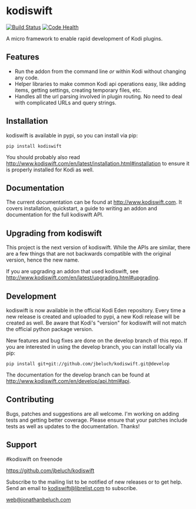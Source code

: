 kodiswift
==========

[![Build Status](https://travis-ci.org/Sinap/kodiswift.svg?branch=develop)](https://travis-ci.org/Sinap/kodiswift)
[![Code Health](https://landscape.io/github/Sinap/kodiswift/develop/landscape.svg?style=flat)](https://landscape.io/github/Sinap/kodiswift/develop)

A micro framework to enable rapid development of Kodi plugins.


## Features
* Run the addon from the command line *or* within Kodi without changing any
  code.
* Helper libraries to make common Kodi api operations easy, like adding items,
  getting settings, creating temporary files, etc.
* Handles all the url parsing involved in plugin routing. No need to deal with
  complicated URLs and query strings.

## Installation

kodiswift is available in pypi, so you can install via pip:

    pip install kodiswift

You should probably also read
http://www.kodiswift.com/en/latest/installation.html#installation to ensure it
is properly installed for Kodi as well.

## Documentation

The current documentation can be found at http://www.kodiswift.com. It covers
installation, quickstart, a guide to writing an addon and documentation for the
full kodiswift API.

## Upgrading from kodiswift

This project is the next version of kodiswift. While the APIs are similar,
there are a few things that are not backwards compatible with the original
version, hence the new name.

If you are upgrading an addon that used kodiswift, see
http://www.kodiswift.com/en/latest/upgrading.html#upgrading.

## Development

kodiswift is now available in the official Kodi Eden repository. Every time a
new release is created and uploaded to pypi, a new Kodi release will be created
as well. Be aware that Kodi's "version" for kodiswift will not match the
official python package version.

New features and bug fixes are done on the develop branch of this repo. If you
are interested in using the develop branch, you can install locally via pip:

    pip install git+git://github.com/jbeluch/kodiswift.git@develop

The documentation for the develop branch can be found at
http://www.kodiswift.com/en/develop/api.html#api.

## Contributing

Bugs, patches and suggestions are all welcome. I'm working on adding tests and
getting better coverage. Please ensure that your patches include tests as well
as updates to the documentation. Thanks!

## Support

\#kodiswift on freenode

https://github.com/jbeluch/kodiswift

Subscribe to the mailing list to be notified of new releases or to get help.
Send an email to kodiswift@librelist.com to subscribe.

web@jonathanbeluch.com

